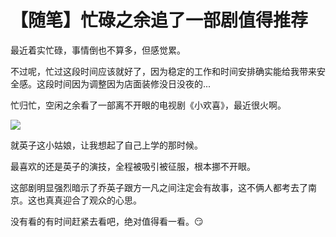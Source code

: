 # 【随笔】忙碌之余追了一部剧值得推荐


  最近着实忙碌，事情倒也不算多，但感觉累。

不过呢，忙过这段时间应该就好了，因为稳定的工作和时间安排确实能给我带来安全感。这段时间因为调整因为店面装修没日没夜的...

忙归忙，空闲之余看了一部离不开眼的电视剧《小欢喜》，最近很火啊。

![](https://img.1078503.org/imgs/2019/08/7f6910acff4039e7.webp)



就英子这小姑娘，让我想起了自己上学的那时候。

最喜欢的还是英子的演技，全程被吸引被征服，根本挪不开眼。

这部剧明显强烈暗示了乔英子跟方一凡之间注定会有故事，这不俩人都考去了南京。这也真真迎合了观众的心思。

没有看的有时间赶紧去看吧，绝对值得看一看。😏
